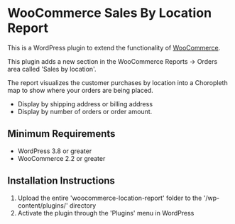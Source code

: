 # WooCommerce Sales By Location Report

This is a WordPress plugin to extend the functionality of [WooCommerce](http://wordpress.org/plugins/woocommerce/).

This plugin adds a new section in the WooCommerce Reports -> Orders area called 'Sales by location'.

The report visualizes the customer purchases by location into a Choropleth map to show where your orders are being placed.

* Display by shipping address or billing address
* Display by number of orders or order amount.

## Minimum Requirements

* WordPress 3.8 or greater
* WooCommerce 2.2 or greater

## Installation Instructions

1. Upload the entire 'woocommerce-location-report' folder to the '/wp-content/plugins/' directory
2. Activate the plugin through the 'Plugins' menu in WordPress
